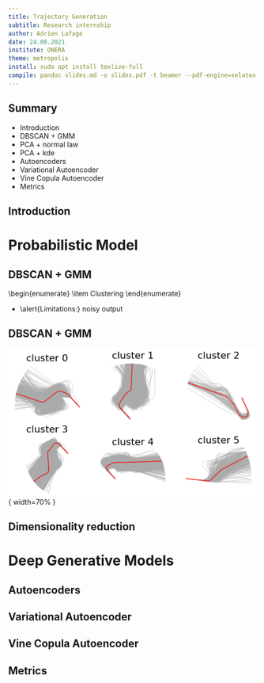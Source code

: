 ```yaml
---
title: Trajectory Generation
subtitle: Research internship
author: Adrien Lafage
date: 24.08.2021
institute: ONERA
theme: metropolis
install: sudo apt install texlive-full
compile: pandoc slides.md -o slides.pdf -t beamer --pdf-engine=xelatex
---
```


## Summary

- Introduction
- DBSCAN + GMM
- PCA + normal law
- PCA + kde
- Autoencoders
- Variational Autoencoder
- Vine Copula Autoencoder
- Metrics

## Introduction

# Probabilistic Model

## DBSCAN + GMM

\begin{enumerate}
    \item Clustering
\end{enumerate}

- \alert{Limitations:} noisy output

## DBSCAN + GMM

![clustering](img/dbscan.png){ width=70% }

## Dimensionality reduction

# Deep Generative Models

## Autoencoders

## Variational Autoencoder

## Vine Copula Autoencoder

## Metrics